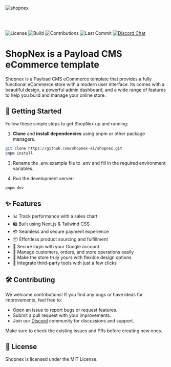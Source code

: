 ![shopnex](https://github.com/user-attachments/assets/d14a5926-dc54-486b-92c9-8bdc7133abb7)

<br/>
<br/>

![License](https://img.shields.io/github/license/shopnex-ai/shopnex) 
![Build](https://img.shields.io/github/actions/workflow/status/shopnex-ai/shopnex/ci.yaml) 
![Contributions](https://img.shields.io/badge/contributions-welcome-brightgreen) 
![Last Commit](https://img.shields.io/github/last-commit/shopnex-ai/shopnex) 
<a href="https://discord.gg/6NTt49jguY">
  <img src="https://img.shields.io/badge/chat-on%20discord-7289DA.svg" alt="Discord Chat" />
</a>

# ShopNex is a Payload CMS eCommerce template

Shopnex is a Payload CMS eCommerce template that provides a fully functional eCommerce store with a modern user interface. Its comes with a beautiful design, a powerful admin dashboard, and a wide range of features to help you build and manage your online store.

## 🚀 Getting Started

Follow these simple steps to get ShopNex up and running:

1. **Clone** and **install dependencies** using pnpm or other package managers.

```bash
git clone https://github.com/shopnex-ai/shopnex.git
pnpm install
```

3. Rename the .env.example file to .env and fill in the required environment variables.

4. Run the development server:

```bash
pnpm dev
```

## ✨ Features
- 📊 Track performance with a sales chart
- 🛍️ Built using Next.js & Tailwind CSS
- 💳 Seamless and secure payment experience
- 📦 Effortless product sourcing and fulfillment
- 🔐 Secure login with your Google account
- 📁 Manage customers, orders, and store operations easily
- 🎨 Make the store truly yours with flexible design options
- 🧩 Integrate third-party tools with just a few clicks

## 🛠️ Contributing
We welcome contributions! If you find any bugs or have ideas for improvements, feel free to:

- Open an issue to report bugs or request features.
- Submit a pull request with your improvements.
- Join our [Discord](https://discord.gg/MFc9x7vdXK) community for discussions and support.
<p>Make sure to check the existing issues and PRs before creating new ones.</p>

## 📄 License
Shopnex is licensed under the MIT License.

